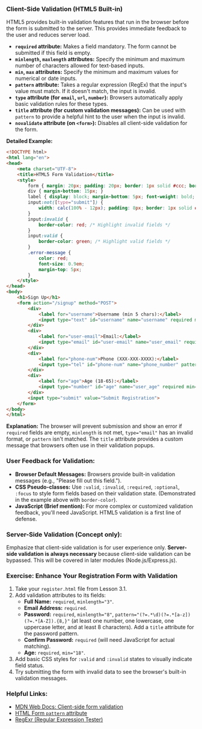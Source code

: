 ### Client-Side Validation (HTML5 Built-in)

HTML5 provides built-in validation features that run in the browser before the form is submitted to the server. This provides immediate feedback to the user and reduces server load.

*   **`required` attribute:** Makes a field mandatory. The form cannot be submitted if this field is empty.
*   **`minlength`, `maxlength` attributes:** Specify the minimum and maximum number of characters allowed for text-based inputs.
*   **`min`, `max` attributes:** Specify the minimum and maximum values for numerical or date inputs.
*   **`pattern` attribute:** Takes a regular expression (RegEx) that the input's value must match. If it doesn't match, the input is invalid.
*   **`type` attribute (for `email`, `url`, `number`):** Browsers automatically apply basic validation rules for these types.
*   **`title` attribute (for custom validation messages):** Can be used with `pattern` to provide a helpful hint to the user when the input is invalid.
*   **`novalidate` attribute (on `<form>`):** Disables all client-side validation for the form.

**Detailed Example:**
```html
<!DOCTYPE html>
<html lang="en">
<head>
    <meta charset="UTF-8">
    <title>HTML5 Form Validation</title>
    <style>
        form { margin: 20px; padding: 20px; border: 1px solid #ccc; border-radius: 8px; max-width: 500px; }
        div { margin-bottom: 15px; }
        label { display: block; margin-bottom: 5px; font-weight: bold; }
        input:not([type="submit"]) {
            width: calc(100% - 12px); padding: 8px; border: 1px solid #ddd; border-radius: 4px;
        }
        input:invalid {
            border-color: red; /* Highlight invalid fields */
        }
        input:valid {
            border-color: green; /* Highlight valid fields */
        }
        .error-message {
            color: red;
            font-size: 0.9em;
            margin-top: 5px;
        }
    </style>
</head>
<body>
    <h1>Sign Up</h1>
    <form action="/signup" method="POST">
        <div>
            <label for="username">Username (min 5 chars):</label>
            <input type="text" id="username" name="username" required minlength="5" title="Username must be at least 5 characters long.">
        </div>
        <div>
            <label for="user-email">Email:</label>
            <input type="email" id="user-email" name="user_email" required>
        </div>
        <div>
            <label for="phone-num">Phone (XXX-XXX-XXXX):</label>
            <input type="tel" id="phone-num" name="phone_number" pattern="[0-9]{3}-[0-9]{3}-[0-9]{4}" title="Format: 123-456-7890">
        </div>
        <div>
            <label for="age">Age (18-65):</label>
            <input type="number" id="age" name="user_age" required min="18" max="65">
        </div>
        <input type="submit" value="Submit Registration">
    </form>
</body>
</html>
```
**Explanation:** The browser will prevent submission and show an error if `required` fields are empty, `minlength` is not met, `type="email"` has an invalid format, or `pattern` isn't matched. The `title` attribute provides a custom message that browsers often use in their validation popups.

### User Feedback for Validation:

*   **Browser Default Messages:** Browsers provide built-in validation messages (e.g., "Please fill out this field.").
*   **CSS Pseudo-classes:** Use `:valid`, `:invalid`, `:required`, `:optional`, `:focus` to style form fields based on their validation state. (Demonstrated in the example above with `border-color`).
*   **JavaScript (Brief mention):** For more complex or customized validation feedback, you'll need JavaScript. HTML5 validation is a first line of defense.

### Server-Side Validation (Concept only):

Emphasize that client-side validation is for user experience only. **Server-side validation is always necessary** because client-side validation can be bypassed. This will be covered in later modules (Node.js/Express.js).

### Exercise: Enhance Your Registration Form with Validation

1.  Take your `register.html` file from Lesson 3.1.
2.  Add validation attributes to its fields:
    *   **Full Name:** `required`, `minlength="3"`.
    *   **Email Address:** `required`.
    *   **Password:** `required`, `minlength="8"`, `pattern="(?=.*\d)(?=.*[a-z])(?=.*[A-Z]).{8,}"` (at least one number, one lowercase, one uppercase letter, and at least 8 characters). Add a `title` attribute for the password pattern.
    *   **Confirm Password:** `required` (will need JavaScript for actual matching).
    *   **Age:** `required`, `min="18"`.
3.  Add basic CSS styles for `:valid` and `:invalid` states to visually indicate field status.
4.  Try submitting the form with invalid data to see the browser's built-in validation messages.

### Helpful Links:

*   [MDN Web Docs: Client-side form validation](https://developer.mozilla.org/en-US/docs/Learn/Forms/Form_validation)
*   [HTML Form `pattern` attribute](https://www.w3schools.com/tags/att_input_pattern.asp)
*   [RegExr (Regular Expression Tester)](https://regexr.com/)
